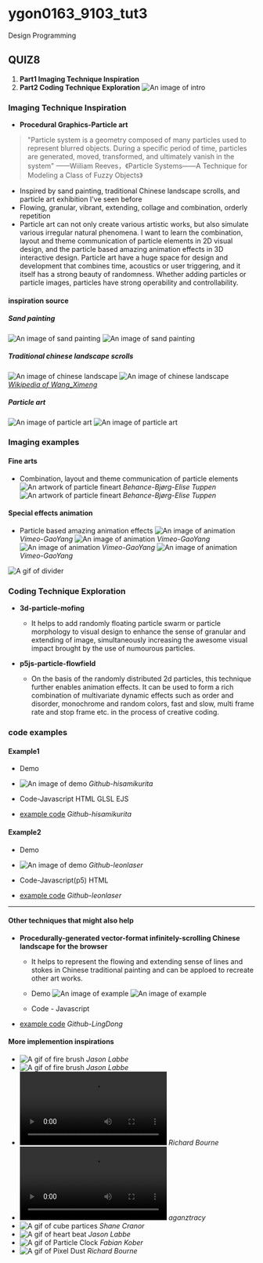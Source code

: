 # ygon0163_9103_tut3
Design Programming
## QUIZ8
1. __Part1 Imaging Technique Inspiration__
2. __Part2 Coding Technique Exploration__
![An image of intro](https://picx.zhimg.com/70/v2-5d2d779ea351bcd0052dc70e0db26b30_1440w.avis?source=172ae18b&biz_tag=Post)

### Imaging Technique Inspiration
- __Procedural Graphics-Particle art__
> "Particle system is a geometry composed of many particles used to represent blurred objects. During a specific period of time, particles are generated, moved, transformed, and ultimately vanish in the system" ——Wiiliam Reeves，《Particle Systems——A Technique for Modeling a Class of Fuzzy Objects》

  - Inspired by sand painting, traditional Chinese landscape scrolls, and particle art exhibition I've seen before
  - Flowing, granular, vibrant, extending, collage and combination, orderly repetition
  - Particle art can not only create various artistic works, but also simulate various irregular natural phenomena. I want to learn the combination, layout and theme communication of particle elements in 2D visual design, and the particle based amazing animation effects in 3D interactive design. Particle art have a huge space for design and development that combines time, acoustics or user triggering, and it itself has a strong beauty of randomness. Whether adding particles or particle images, particles have strong operability and controllability.

#### inspiration source
##### Sand painting
![An image of sand painting](readmeImages/sand%20painting1.png)
![An image of sand painting](readmeImages/sand%20painting2.png)
##### Traditional chinese landscape scrolls
![An image of chinese landscape](https://img2.baidu.com/it/u=4023517925,3681981742&fm=253&app=138&size=w931&n=0&f=JPEG&fmt=auto?sec=1696093200&t=ba723e1bdbbe78ed441d5aedebb630b9)
![An image of chinese landscape](https://img1.baidu.com/it/u=4258064644,1609190685&fm=253&fmt=auto&app=138&f=JPEG?w=500&h=750)
 _[Wikipedia of Wang_Ximeng](https://en.wikipedia.org/wiki/Wang_Ximeng)_
##### Particle art
![An image of particle art](readmeImages/Particle%20art1.png)
![An image of particle art](readmeImages/Particle%20art2.png)


### Imaging examples
#### Fine arts
- Combination, layout and theme communication of particle elements
![An artwork of particle fineart](https://mir-s3-cdn-cf.behance.net/project_modules/fs/76e47185644223.5d820c8f0709a.jpg)
 _Behance-Bjørg-Elise Tuppen_
![An artwork of particle fineart](https://mir-s3-cdn-cf.behance.net/project_modules/max_3840/1169e785644223.5d820c8f0ad33.jpg)
 _Behance-Bjørg-Elise Tuppen_

#### Special effects animation
- Particle based amazing animation effects
![An image of animation](readmeImages/animation1.png)
 _Vimeo-GaoYang_
 ![An image of animation](readmeImages/animation2.png)
 _Vimeo-GaoYang_
 ![An image of animation](readmeImages/animation3.png)
 _Vimeo-GaoYang_
 ![An image of animation](readmeImages/animation4.png)
 _Vimeo-GaoYang_

![A gif of divider](https://pic2.zhimg.com/v2-5abc8f95fcebd7415e9ac40446e73231_b.jpg)
### Coding Technique Exploration
- __3d-particle-mofing__
  - It helps to add randomly floating particle swarm or particle morphology to visual design to enhance the sense of granular and extending of image, simultaneously increasing the awesome visual impact brought by the use of numourous particles.

- __p5js-particle-flowfield__
  - On the basis of the randomly distributed 2d particles, this technique further enables animation effects. It can be used to form a rich combination of multivariate dynamic effects such as order and disorder, monochrome and random colors, fast and slow, multi frame rate and stop frame etc. in the process of creative coding.


### code examples
#### Example1
- Demo
- ![An image of demo](https://user-images.githubusercontent.com/47776346/125148854-264b7c00-e170-11eb-8e61-d163df1b1085.png)
 _Github-hisamikurita_

- Code-Javascript HTML GLSL EJS
- [example code](https://github.com/hisamikurita/3d-particle-mofing)
 _Github-hisamikurita_

#### Example2
- Demo
- ![An image of demo](https://github.com/leonlaser/p5js-particle-flowfield/raw/master/demo.gif)
 _Github-leonlaser_

- Code-Javascript(p5) HTML
- [example code](https://github.com/leonlaser/p5js-particle-flowfield)
 _Github-leonlaser_

 ---

#### Other techniques that might also help
- __Procedurally-generated vector-format infinitely-scrolling Chinese landscape for the browser__
  - It helps to represent the flowing and extending sense of lines and stokes in Chinese traditional painting and can be apploed to recreate other art works.

  - Demo
![An image of example](https://github.com/LingDong-/shan-shui-inf/raw/master/screenshots/screen001.jpg?raw=true)
![An image of example](https://github.com/LingDong-/shan-shui-inf/raw/master/screenshots/screen002.jpg?raw=true)

  - Code - Javascript 
- [example code](https://github.com/LingDong-/shan-shui-inf)
 _Github-LingDong_

#### More implemention inspirations
- ![A gif of fire brush](https://pic4.zhimg.com/v2-1ff3be8ebaa25f6d678a05c6bf61c793_b.jpg)
 _Jason Labbe_
- ![A gif of fire brush](https://pic4.zhimg.com/v2-aa0953028a7eda4e9ed7f8d2df6b8f17_b.jpg)
 _Jason Labbe_
- ![A gif of geyser](https://vdn3.vzuu.com/SD/040abe48-23b7-11eb-b890-16b47e045b2f.mp4?disable_local_cache=1&bu=078babd7&c=avc.0.0&f=mp4&expiration=1696000322&auth_key=1696000322-0-0-84023b98cfa04f953106fc7d5638b726&v=tx&pu=078babd7)
_Richard Bourne_
- ![A gif of Let Van Gogh&amp;#39;s Stars Flow,](https://vdn3.vzuu.com/SD/8c378994-2381-11eb-802c-3a9f54f405a4.mp4?disable_local_cache=1&bu=078babd7&c=avc.0.0&f=mp4&expiration=1696000337&auth_key=1696000337-0-0-d9e65903ae7247288d792132a20875e7&v=tx&pu=078babd7)
_aganztracy_
- ![A gif of cube partices](https://pic3.zhimg.com/v2-937c3142fa6de843dddce08e16540df6_b.jpg)
_Shane Cranor_
- ![A gif of heart beat](https://pic2.zhimg.com/v2-f8f1d96d077908ceb149cf2c14630a65_b.jpg)
_Jason Labbe_
- ![A gif of Particle Clock](https://pic2.zhimg.com/v2-f8f1d96d077908ceb149cf2c14630a65_b.jpg)
_Fabian Kober_
- ![A gif of Pixel Dust](https://pic3.zhimg.com/v2-e989deb4d9585164b1c3ec01f67daf0e_b.webp)
_Richard Bourne_